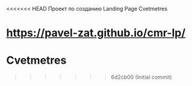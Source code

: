 <<<<<<< HEAD
Проект по созданию Landing Page Cvetmetres

https://pavel-zat.github.io/cmr-lp/
=======
# Cvetmetres
>>>>>>> 6d2cb00 (Initial commit)
